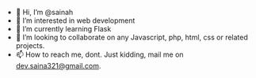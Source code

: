 - 👋 Hi, I’m @sainah
- 👀 I’m interested in web development 
- 🌱 I’m currently learning Flask
- 💞️ I’m looking to collaborate on any Javascript, php, html, css or related projects.
- 📫 How to reach me, dont.  Just kidding, mail me on dev.saina321@gmail.com.

<!---
sainah/sainah is a ✨ special ✨ repository because its `README.md` (this file) appears on your GitHub profile.
You can click the Preview link to take a look at your changes.
--->
